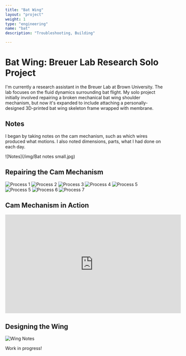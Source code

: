 ```yaml
---
title: "Bat Wing"
layout: "project"
weight: 1
type: "engineering"
name: "bat"
description: "Troubleshooting, Building"

---
```


# Bat Wing: Breuer Lab Research Solo Project

I'm currently a research assistant in the Breuer Lab at Brown University. The lab focuses on the fluid dynamics surrounding bat flight. My solo project initially involved repairing a broken mechanical bat wing shoulder mechanism, but now it's expanded to include attaching a personally-designed 3D-printed bat wing skeleton frame wrapped with membrane.

## Notes

I began by taking notes on the cam mechanism, such as which wires produced what motions. I also noted dimensions, parts, what I had done on each day.

![Notes](/img/Bat notes small.jpg)

## Repairing the Cam Mechanism

![Process 1](/img/IMG-8443.jpg)
![Process 2](/img/IMG-8789.jpg)
![Process 3](/img/IMG-8786.jpg)
![Process 4](/img/IMG-8768.jpg)
![Process 5](/img/IMG-8808.jpg)
![Process 5](/img/IMG-8816.jpg)
![Process 6](/img/IMG-8818.jpg)
![Process 7](/img/IMG-8871.jpg)

## Cam Mechanism in Action

<iframe width="560" height="315" src="https://www.youtube.com/embed/Ha3_HSTw_L4" title="YouTube video player" frameborder="0" allow="accelerometer; autoplay; clipboard-write; encrypted-media; gyroscope; picture-in-picture" allowfullscreen></iframe>


## Designing the Wing

![Wing Notes](/img/IMG-9111.jpg)


Work in progress!
